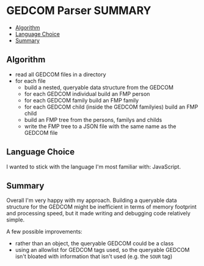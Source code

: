 <!-- omit in toc -->
# GEDCOM Parser SUMMARY

- [Algorithm](#algorithm)
- [Language Choice](#language-choice)
- [Summary](#summary)

## Algorithm

- read all GEDCOM files in a directory
- for each file
  - build a nested, queryable data structure from the GEDCOM
  - for each GEDCOM individual build an FMP person
  - for each GEDCOM family build an FMP family
  - for each GEDCOM child (inside the GEDCOM familyies) build an FMP child
  - build an FMP tree from the persons, familys and childs
  - write the FMP tree to a JSON file with the same name as the GEDCOM file

## Language Choice

I wanted to stick with the language I'm most familiar with: JavaScript.

## Summary

Overall I'm very happy with my approach. Building a queryable data structure for the GEDCOM might be inefficient in terms of memory footprint and processing speed, but it made writing and debugging code relatively simple.

A few possible improvements:

- rather than an object, the queryable GEDCOM could be a class
- using an allowlist for GEDCOM tags used, so the queryable GEDCOM isn't bloated with information that isn't used (e.g. the `SOUR` tag)
